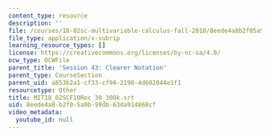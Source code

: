 ```yaml
---
content_type: resource
description: ''
file: /courses/18-02sc-multivariable-calculus-fall-2010/8eede4a8b2f05a9b99db63da914868cf_MIT18_02SCF10Rec_30_300k.vtt
file_type: application/x-subrip
learning_resource_types: []
license: https://creativecommons.org/licenses/by-nc-sa/4.0/
ocw_type: OCWFile
parent_title: 'Session 43: Clearer Notation'
parent_type: CourseSection
parent_uid: a853b2a1-cf33-cf94-2198-4d602044e1f1
resourcetype: Other
title: MIT18_02SCF10Rec_30_300k.srt
uid: 8eede4a8-b2f0-5a9b-99db-63da914868cf
video_metadata:
  youtube_id: null
---
```

